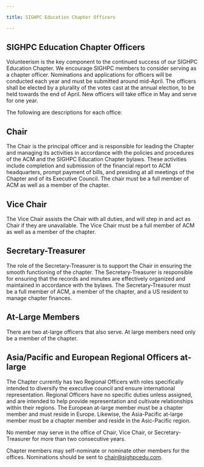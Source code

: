 ```yaml
---

title: SIGHPC Education Chapter Officers

---
```


## SIGHPC Education Chapter Officers

Volunteerism is the key component to the continued success of our SIGHPC Education Chapter. We encourage SIGHPC members to consider serving as a chapter officer.  Nominations and applications for officers will be conducted each year and must be submitted around mid-April.  The officers shall be elected by a plurality of the votes cast at the annual election, to be held towards the end of April.  New officers will take office in May and serve for one year.

The following are descriptions for each office:  

## Chair

The Chair is the principal officer and is responsible for leading the Chapter and managing its activities in accordance with the policies and procedures of the ACM and the SIGHPC Education Chapter bylaws. These activities include completion and submission of the financial report to ACM headquarters, prompt payment of bills, and presiding at all meetings of the Chapter and of its Executive Council.  The chair must be a full member of ACM as well as a member of the chapter.  

## Vice Chair

The Vice Chair assists the Chair with all duties, and will step in and act as Chair if they are unavailable.  The Vice Chair must be a full member of ACM as well as a member of the chapter.  

## Secretary-Treasurer

The role of the Secretary-Treasurer is to support the Chair in ensuring the smooth functioning of the chapter. The Secretary-Treasurer is responsible for  ensuring that the records and minutes are effectively organized and maintained in accordance with the bylaws.  The Secretary-Treasurer must be a full member of ACM, a member of the chapter, and a US resident to manage chapter finances.

## At-Large Members

There are two at-large officers that also serve.  At large members need only be a member of the chapter.

## Asia/Pacific and European Regional Officers at-large

The Chapter currently has two Regional Officers with roles specifically intended to diversify the executive council and ensure international representation.  Regional Officers have no specific duties unless assigned, and are intended to help provide representation and cultivate relationships within their regions. The European at-large member must be a chapter member and must reside in Europe.  Likewise, the Asia-Pacific at-large member must be a chapter member and reside in the Asic-Pacific region.  

No member may serve in the office of Chair, Vice Chair, or Secretary-Treasurer  for more than two consecutive years.  


Chapter members may self-nominate or nominate other members for the offices.  Nominations should be sent to chair@sighpcedu.com.
